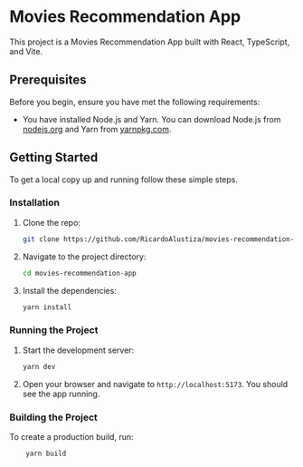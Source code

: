 # Movies Recommendation App

This project is a Movies Recommendation App built with React, TypeScript, and Vite.

## Prerequisites

Before you begin, ensure you have met the following requirements:
- You have installed Node.js and Yarn. You can download Node.js from [nodejs.org](https://nodejs.org/) and Yarn from [yarnpkg.com](https://yarnpkg.com/).

## Getting Started

To get a local copy up and running follow these simple steps.

### Installation

1. Clone the repo:
    ```sh
    git clone https://github.com/RicardoAlustiza/movies-recommendation-app.git
    ```
2. Navigate to the project directory:
    ```sh
    cd movies-recommendation-app
    ```
3. Install the dependencies:
    ```sh
    yarn install
    ```

### Running the Project

1. Start the development server:
    ```sh
    yarn dev
    ```
2. Open your browser and navigate to `http://localhost:5173`. You should see the app running.

### Building the Project

To create a production build, run:
```sh
    yarn build